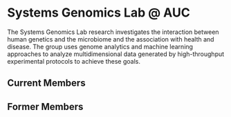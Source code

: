 # Systems Genomics Lab @ AUC

The Systems Genomics Lab research investigates the interaction between human genetics and the microbiome and the association with health and disease. The group uses genome analytics and machine learning approaches to analyze multidimensional data generated by high-throughput experimental protocols to achieve these goals.

## Current Members

## Former Members
